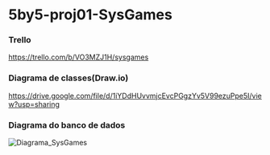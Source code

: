 # 5by5-proj01-SysGames

### Trello
https://trello.com/b/VO3MZJ1H/sysgames

### Diagrama de classes(Draw.io)
https://drive.google.com/file/d/1iYDdHUvvmjcEvcPGgzYv5V99ezuPpe5I/view?usp=sharing

### Diagrama do banco de dados
![Diagrama_SysGames](https://user-images.githubusercontent.com/6529705/112631216-5a936a80-8e15-11eb-81d8-d7cfbff62281.png)
